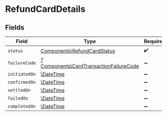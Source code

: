 # RefundCardDetails


## Fields

| Field                                                                                           | Type                                                                                            | Required                                                                                        | Description                                                                                     |
| ----------------------------------------------------------------------------------------------- | ----------------------------------------------------------------------------------------------- | ----------------------------------------------------------------------------------------------- | ----------------------------------------------------------------------------------------------- |
| `status`                                                                                        | [Components\RefundCardStatus](../../Models/Components/RefundCardStatus.md)                      | :heavy_check_mark:                                                                              | N/A                                                                                             |
| `failureCode`                                                                                   | [?Components\CardTransactionFailureCode](../../Models/Components/CardTransactionFailureCode.md) | :heavy_minus_sign:                                                                              | N/A                                                                                             |
| `initiatedOn`                                                                                   | [\DateTime](https://www.php.net/manual/en/class.datetime.php)                                   | :heavy_minus_sign:                                                                              | N/A                                                                                             |
| `confirmedOn`                                                                                   | [\DateTime](https://www.php.net/manual/en/class.datetime.php)                                   | :heavy_minus_sign:                                                                              | N/A                                                                                             |
| `settledOn`                                                                                     | [\DateTime](https://www.php.net/manual/en/class.datetime.php)                                   | :heavy_minus_sign:                                                                              | N/A                                                                                             |
| `failedOn`                                                                                      | [\DateTime](https://www.php.net/manual/en/class.datetime.php)                                   | :heavy_minus_sign:                                                                              | N/A                                                                                             |
| `completedOn`                                                                                   | [\DateTime](https://www.php.net/manual/en/class.datetime.php)                                   | :heavy_minus_sign:                                                                              | N/A                                                                                             |